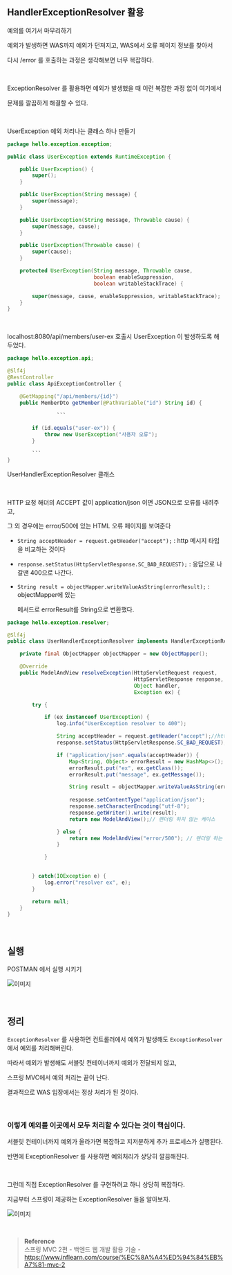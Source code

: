 ## HandlerExceptionResolver 활용

예외를 여기서 마무리하기

예외가 발생하면 WAS까지 예외가 던져지고, WAS에서 오류 페이지 정보를 찾아서 

다시 /error 를 호출하는 과정은 생각해보면 너무 복잡하다. 

<br/>

ExceptionResolver 를 활용하면 예외가 발생했을 때 이런 복잡한 과정 없이 여기에서 

문제를 깔끔하게 해결할 수 있다.

<br/>

UserException 예외 처리나는 클래스 하나 만들기

```java
package hello.exception.exception;

public class UserException extends RuntimeException {

    public UserException() {
        super();
    }

    public UserException(String message) {
        super(message);
    }

    public UserException(String message, Throwable cause) {
        super(message, cause);
    }

    public UserException(Throwable cause) {
        super(cause);
    }

    protected UserException(String message, Throwable cause,
                            boolean enableSuppression,
                            boolean writableStackTrace) {

        super(message, cause, enableSuppression, writableStackTrace);
    }
}
```

<br/>

localhost:8080/api/members/user-ex 호출시 UserException 이 발생하도록 해두었다.

```java
package hello.exception.api;

@Slf4j
@RestController
public class ApiExceptionController {

    @GetMapping("/api/members/{id}")
    public MemberDto getMember(@PathVariable("id") String id) {

				```	
			
        if (id.equals("user-ex")) {
            throw new UserException("사용자 오류");
        }

        ```
}
```

UserHandlerExceptionResolver 클래스

<br/>

HTTP 요청 해더의 ACCEPT 값이 application/json 이면 JSON으로 오류를 내려주고, 

그 외 경우에는 error/500에 있는 HTML 오류 페이지를 보여준다

- `String acceptHeader = request.getHeader("accept");` : http 메시지 타입을 비교하는 것이다
- `response.setStatus(HttpServletResponse.SC_BAD_REQUEST);` : 응답으로 나갈땐 400으로 나간다.
- `String result = objectMapper.writeValueAsString(errorResult);` : objectMapper에 있는
    
    메서드로 errorResult를 String으로 변환했다.
    


```java
package hello.exception.resolver;

@Slf4j
public class UserHandlerExceptionResolver implements HandlerExceptionResolver {

    private final ObjectMapper objectMapper = new ObjectMapper();

    @Override
    public ModelAndView resolveException(HttpServletRequest request,
                                         HttpServletResponse response,
                                         Object handler,
                                         Exception ex) {

        try {

            if (ex instanceof UserException) {
                log.info("UserException resolver to 400");

                String acceptHeader = request.getHeader("accept");//http 메시지 타입을 비교하는 것이다
                response.setStatus(HttpServletResponse.SC_BAD_REQUEST); // 응답으로 나갈땐 400으로 나간다.

                if ("application/json".equals(acceptHeader)) {
                    Map<String, Object> errorResult = new HashMap<>();
                    errorResult.put("ex", ex.getClass());
                    errorResult.put("message", ex.getMessage());

                    String result = objectMapper.writeValueAsString(errorResult); //objectMapper에 있는 메서드로
                                                                                  //errorResult를 String으로 변환했다.
                    response.setContentType("application/json");
                    response.setCharacterEncoding("utf-8");
                    response.getWriter().write(result);
                    return new ModelAndView();// 렌더링 하지 않는 케이스

                } else {
                    return new ModelAndView("error/500"); // 렌더링 하는 케이스
                }

            }
            

        } catch(IOException e) {
            log.error("resolver ex", e);
        }

        return null;
    }
}
```

<br/>

## 실행

POSTMAN 에서 실행 시키기

![이미지](/programming/img/나56.PNG)

<br/>

## 정리

`ExceptionResolver` 를 사용하면 컨트롤러에서 예외가 발생해도 `ExceptionResolver` 에서 예외를 처리해버린다.

따라서 예외가 발생해도 서블릿 컨테이너까지 예외가 전달되지 않고, 

스프링 MVC에서 예외 처리는 끝이 난다.

결과적으로 WAS 입장에서는 정상 처리가 된 것이다. 

<br/>

### 이렇게 예외를 이곳에서 모두 처리할 수 있다는 것이 핵심이다.

서블릿 컨테이너까지 예외가 올라가면 복잡하고 지저분하게 추가 프로세스가 실행된다. 

반면에 ExceptionResolver 를 사용하면 예외처리가 상당히 깔끔해진다.

<br/>

그런데 직접 ExceptionResolver 를 구현하려고 하니 상당히 복잡하다. 

지금부터 스프링이 제공하는 ExceptionResolver 들을 알아보자.

![이미지](/programming/img/나57.PNG)

<br/>

>**Reference** <br/>스프링 MVC 2편 - 백엔드 웹 개발 활용 기술 - https://www.inflearn.com/course/%EC%8A%A4%ED%94%84%EB%A7%81-mvc-2